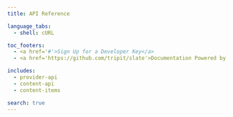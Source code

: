 ```yaml
---
title: API Reference

language_tabs:
  - shell: cURL

toc_footers:
  - <a href='#'>Sign Up for a Developer Key</a>
  - <a href='https://github.com/tripit/slate'>Documentation Powered by Slate</a>

includes:
  - provider-api
  - content-api
  - content-items

search: true
---
```

